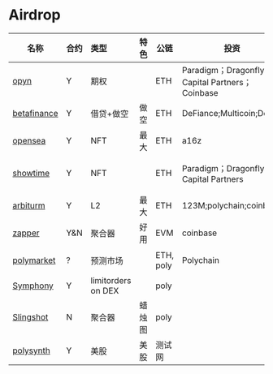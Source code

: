 # Airdrop

| 名称                                       | 合约 | 类型               | 特色   | 公链      | 投资                                           | 用户量  | 锁仓 | 成本            | 信息更新时间 | 备注              | who                    |
| ------------------------------------------ | ---- | :----------------- | ------ | --------- | ---------------------------------------------- | ------- | ---- | --------------- | ------------ | ----------------- | ---------------------- |
| [opyn](https://www.opyn.co/)               | Y    | 期权               |        | ETH       | Paradigm；Dragonfly Capital Partners；Coinbase | 11739   | 83M  | 0.015（gas 60） | 21.10.5      | discord说没有空投 | {1-8}.[10u].a.ETH.9.10 |
| [betafinance](https://betafinance.org/)    | Y    | 借贷+做空          | 做空   | ETH       | DeFiance;Multicoin;Delphi                      | 4282    | 20M  | 0.015(gas)      | 21.10.5      | 9.29结束快照      | {1,4-8}.a.ETH.9        |
| [opensea](https://opensea.io/)             | Y    | NFT                | 最大   | ETH       | a16z                                           | 912,550 |      |                 | 21.10.5      | 买卖多次          | {1}.a.ETH.9            |
| [showtime](https://tryshowtime.com/)       | Y    | NFT                |        | ETH       | Paradigm；Dragonfly Capital Partners           |         |      | 0               | 21.10.5      | 免gas费铸造nft    | {1-17}.a.poly.9        |
| [arbiturm](https://bridge.arbitrum.io/)    | Y    | L2                 | 最大   | ETH       | 123M;polychain;coinbase                        |         | 14B  |                 | 21.10.5      |                   | {1,5,7,8}.a.eth.9      |
| [zapper](zapper.fi)                        | Y&N  | 聚合器             | 好用   | EVM       | coinbase                                       | 巨大    | 0    | 很低            | 21.10.5      | 可以多刷          | {1,4,5,6}.a.poly.8     |
| [polymarket](https://polymarket.com/)      | ?    | 预测市场           |        | ETH, poly | Polychain                                      |         |      | 一次交易约$3    | 21.10.6      | 是平台手续费      | {1}.e.poly             |
| [Symphony](https://symphony.finance/)      | Y    | limitorders on DEX |        | poly      |                                                |         |      | 很低            | 21.10.6      |                   | {1}.e.poly             |
| [Slingshot](https://slingshot.finance/)    | N    | 聚合器             | 蜡烛图 | poly      |                                                |         |      | 很低            | 21.10.7      |                   | {1}.e.poly             |
| [polysynth](https://alpha.polysynth.com/#) | Y    | 美股               | 美股   | 测试网    |                                                |         |      | 0               | 21.10.7      |                   | {6}.a.tpoly.10         |

